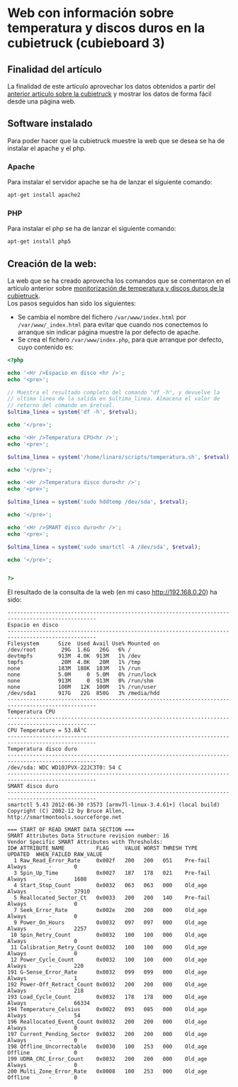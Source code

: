 # Web con información sobre temperatura y discos duros en la cubietruck (cubieboard 3)

## Finalidad del artículo

La finalidad de este artículo aprovechar los datos obtenidos a partir del [anterior artículo sobre la cubietruck](../2014/informacion_sobre_temperatura_y_discos_duros_en_la_cubietruck_cubieboard_3.md) y mostrar los datos de forma fácil desde una página web.

## Software instalado

Para poder hacer que la cubietruck muestre la web que se desea se ha de instalar el apache y el php.

### Apache

Para instalar el servidor apache se ha de lanzar el siguiente comando:
``` bash
apt-get install apache2
```

### PHP

Para instalar el php se ha de lanzar el siguiente comando:

``` bash
apt-get install php5
```

## Creación de la web:

La web que se ha creado aprovecha los comandos que se comentaron en el artículo anterior sobre [monitorización de temperatura y discos duros de la cubietruck](../2014/informacion_sobre_temperatura_y_discos_duros_en_la_cubietruck_cubieboard_3.md).  
Los pasos seguidos han sido los siguientes:

* Se cambia el nombre del fichero `/var/www/index.html` por `/var/www/_index.html` para evitar que cuando nos conectemos lo arranque sin indicar página muestre la por defecto de apache.
* Se crea el fichero `/var/www/index.php`, para que arranque por defecto, cuyo contenido es:

``` php
<?php

echo '<Hr />Espacio en disco <hr />';
echo '<pre>';

// Muestra el resultado completo del comando "df -h", y devuelve la
// ultima linea de la salida en $ultima_linea. Almacena el valor de
// retorno del comando en $retval.
$ultima_linea = system('df -h', $retval);

echo '</pre>';

echo '<Hr />Temperatura CPU<hr />';
echo '<pre>';

$ultima_linea = system('/home/linaro/scripts/temperatura.sh', $retval);

echo '</pre>';

echo '<Hr />Temperatura disco duro<hr />';
echo '<pre>';

$ultima_linea = system('sudo hddtemp /dev/sda', $retval);

echo '</pre>';

echo '<Hr />SMART disco duro<hr />';
echo '<pre>';

$ultima_linea = system('sudo smartctl -A /dev/sda', $retval);

echo '</pre>';


?>

```

El resultado de la consulta de la web (en mi caso http://192.168.0.20) ha sido:

```
--------------------------------------------------------------------------------------------------
Espacio en disco
--------------------------------------------------------------------------------------------------
Filesystem      Size  Used Avail Use% Mounted on
/dev/root        29G  1.6G   26G   6% /
devtmpfs        913M  4.0K  913M   1% /dev
tmpfs            20M  4.0K   20M   1% /tmp
none            183M  188K  183M   1% /run
none            5.0M     0  5.0M   0% /run/lock
none            913M     0  913M   0% /run/shm
none            100M   12K  100M   1% /run/user
/dev/sda1       917G   22G  850G   3% /media/hdd
--------------------------------------------------------------------------------------------------
Temperatura CPU
--------------------------------------------------------------------------------------------------
CPU Temperature = 53.8Â°C
--------------------------------------------------------------------------------------------------
Temperatura disco duro
--------------------------------------------------------------------------------------------------
/dev/sda: WDC WD10JPVX-22JC3T0: 54 C
--------------------------------------------------------------------------------------------------
SMART disco duro
--------------------------------------------------------------------------------------------------
smartctl 5.43 2012-06-30 r3573 [armv7l-linux-3.4.61+] (local build)
Copyright (C) 2002-12 by Bruce Allen, http://smartmontools.sourceforge.net

=== START OF READ SMART DATA SECTION ===
SMART Attributes Data Structure revision number: 16
Vendor Specific SMART Attributes with Thresholds:
ID# ATTRIBUTE_NAME          FLAG     VALUE WORST THRESH TYPE      UPDATED  WHEN_FAILED RAW_VALUE
  1 Raw_Read_Error_Rate     0x002f   200   200   051    Pre-fail  Always       -       0
  3 Spin_Up_Time            0x0027   187   178   021    Pre-fail  Always       -       1608
  4 Start_Stop_Count        0x0032   063   063   000    Old_age   Always       -       37910
  5 Reallocated_Sector_Ct   0x0033   200   200   140    Pre-fail  Always       -       0
  7 Seek_Error_Rate         0x002e   200   200   000    Old_age   Always       -       0
  9 Power_On_Hours          0x0032   097   097   000    Old_age   Always       -       2257
 10 Spin_Retry_Count        0x0032   100   100   000    Old_age   Always       -       0
 11 Calibration_Retry_Count 0x0032   100   100   000    Old_age   Always       -       0
 12 Power_Cycle_Count       0x0032   100   100   000    Old_age   Always       -       220
191 G-Sense_Error_Rate      0x0032   099   099   000    Old_age   Always       -       1
192 Power-Off_Retract_Count 0x0032   200   200   000    Old_age   Always       -       218
193 Load_Cycle_Count        0x0032   178   178   000    Old_age   Always       -       66334
194 Temperature_Celsius     0x0022   093   085   000    Old_age   Always       -       54
196 Reallocated_Event_Count 0x0032   200   200   000    Old_age   Always       -       0
197 Current_Pending_Sector  0x0032   200   200   000    Old_age   Always       -       0
198 Offline_Uncorrectable   0x0030   100   253   000    Old_age   Offline      -       0
199 UDMA_CRC_Error_Count    0x0032   200   200   000    Old_age   Always       -       0
200 Multi_Zone_Error_Rate   0x0008   100   253   000    Old_age   Offline      -       0


```

